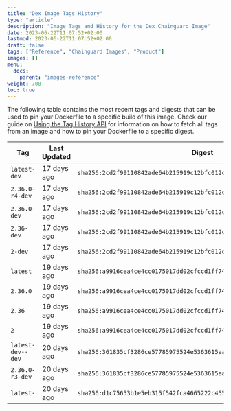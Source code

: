 ```yaml
---
title: "Dex Image Tags History"
type: "article"
description: "Image Tags and History for the Dex Chainguard Image"
date: 2023-06-22T11:07:52+02:00
lastmod: 2023-06-22T11:07:52+02:00
draft: false
tags: ["Reference", "Chainguard Images", "Product"]
images: []
menu:
  docs:
    parent: "images-reference"
weight: 700
toc: true
---
```


The following table contains the most recent tags and digests that can be used to pin your Dockerfile to a specific build of this image. Check our guide on [Using the Tag History API](/chainguard/chainguard-images/using-the-tag-history-api/) for information on how to fetch all tags from an image and how to pin your Dockerfile to a specific digest.

| Tag               | Last Updated | Digest                                                                    |
|-------------------|--------------|---------------------------------------------------------------------------|
| `latest-dev`      | 17 days ago  | `sha256:2cd2f99110842ade64b215919c12bfc012cad442a028ab81347f3fcbc5d028f4` |
| `2.36.0-r4-dev`   | 17 days ago  | `sha256:2cd2f99110842ade64b215919c12bfc012cad442a028ab81347f3fcbc5d028f4` |
| `2.36.0-dev`      | 17 days ago  | `sha256:2cd2f99110842ade64b215919c12bfc012cad442a028ab81347f3fcbc5d028f4` |
| `2.36-dev`        | 17 days ago  | `sha256:2cd2f99110842ade64b215919c12bfc012cad442a028ab81347f3fcbc5d028f4` |
| `2-dev`           | 17 days ago  | `sha256:2cd2f99110842ade64b215919c12bfc012cad442a028ab81347f3fcbc5d028f4` |
| `latest`          | 19 days ago  | `sha256:a9916cea4ce4cc0175017dd02cfccd1ff7459e70522f7f8cb61c338a4e440c30` |
| `2.36.0`          | 19 days ago  | `sha256:a9916cea4ce4cc0175017dd02cfccd1ff7459e70522f7f8cb61c338a4e440c30` |
| `2.36`            | 19 days ago  | `sha256:a9916cea4ce4cc0175017dd02cfccd1ff7459e70522f7f8cb61c338a4e440c30` |
| `2`               | 19 days ago  | `sha256:a9916cea4ce4cc0175017dd02cfccd1ff7459e70522f7f8cb61c338a4e440c30` |
| `latest-dev--dev` | 20 days ago  | `sha256:361835cf3286ce57785975524e5363615aa02ea1d5057327828c5875e425b8be` |
| `2.36.0-r3-dev`   | 20 days ago  | `sha256:361835cf3286ce57785975524e5363615aa02ea1d5057327828c5875e425b8be` |
| `latest-`         | 20 days ago  | `sha256:d1c75653b1e5eb315f542fca4665222c455b416576301841f274e328bfb9dd8e` |

